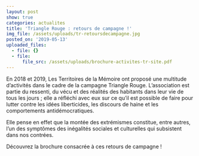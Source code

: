 ```yaml
---
layout: post
show: true
categories: actualites
title: 'Triangle Rouge : retours de campagne !'
img_file: /assets/uploads/tr-retoursdecampagne.jpg
posted_on: '2019-05-13'
uploaded_files:
  - file: {}
  - file:
      file_src: /assets/uploads/brochure-activites-tr-site.pdf
---
```

En 2018 et 2019, Les Territoires de la Mémoire ont proposé une multitude d’activités dans le cadre de la campagne Triangle Rouge. L’association est partie du ressenti, du vécu et des réalités des habitants dans leur vie de tous les jours ; elle a réfléchi avec eux sur ce qu’il est possible de faire pour lutter contre les idées liberticides, les discours de haine et les comportements antidémocratiques.

Elle pense en effet que la montée des extrémismes constitue, entre autres, l’un des symptômes des inégalités sociales et culturelles qui subsistent dans nos contrées.

Découvrez la brochure consacrée à ces retours de campagne !
